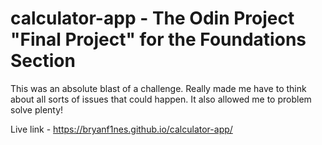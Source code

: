 # calculator-app - The Odin Project "Final Project" for the Foundations Section

This was an absolute blast of a challenge. Really made me have to think about all sorts of issues that could happen. It also allowed me to problem solve plenty!

Live link - https://bryanf1nes.github.io/calculator-app/
